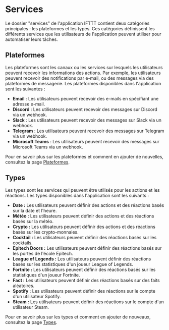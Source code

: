 # Services

Le dossier "services" de l'application IFTTT contient deux catégories principales : les plateformes et les types. Ces catégories définissent les différents services que les utilisateurs de l'application peuvent utiliser pour automatiser leurs tâches.

## Plateformes

Les plateformes sont les canaux ou les services sur lesquels les utilisateurs peuvent recevoir les informations des actions. Par exemple, les utilisateurs peuvent recevoir des notifications par e-mail, ou des messages via des plateformes de messagerie. Les plateformes disponibles dans l'application sont les suivantes :

- **Email** : Les utilisateurs peuvent recevoir des e-mails en spécifiant une adresse e-mail.
- **Discord** : Les utilisateurs peuvent recevoir des messages sur Discord via un webhook.
- **Slack** : Les utilisateurs peuvent recevoir des messages sur Slack via un webhook.
- **Telegram** : Les utilisateurs peuvent recevoir des messages sur Telegram via un webhook.
- **Microsoft Teams** : Les utilisateurs peuvent recevoir des messages sur Microsoft Teams via un webhook.

Pour en savoir plus sur les plateformes et comment en ajouter de nouvelles, consultez la page [Plateformes](/Backend/Plateformes.md).

## Types

Les types sont les services qui peuvent être utilisés pour les actions et les réactions. Les types disponibles dans l'application sont les suivants :

- **Date :** Les utilisateurs peuvent définir des actions et des réactions basés sur la date et l'heure.
- **Météo :** Les utilisateurs peuvent définir des actions et des réactions basés sur la météo.
- **Crypto :** Les utilisateurs peuvent définir des actions et des réactions basés sur les crypto-monnaies.
- **Cocktail :** Les utilisateurs peuvent définir des réactions basés sur les cocktails.
- **Epitech Doors :** Les utilisateurs peuvent définir des réactions basés sur les portes de l'école Epitech.
- **League of Legends :** Les utilisateurs peuvent définir des réactions basés sur les statistiques d'un joueur League of Legends.
- **Fortnite :** Les utilisateurs peuvent définir des réactions basés sur les statistiques d'un joueur Fortnite.
- **Fact :** Les utilisateurs peuvent définir des réactions basés sur des faits aléatoires.
- **Spotify :** Les utilisateurs peuvent définir des réactions sur le compte d'un utilisateur Spotify.
- **Steam :** Les utilisateurs peuvent définir des réactions sur le compte d'un utilisateur Steam.

Pour en savoir plus sur les types et comment en ajouter de nouveaux, consultez la page [Types](/Backend/Types.md).
